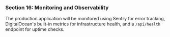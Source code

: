 ### **Section 16: Monitoring and Observability**

The production application will be monitored using Sentry for error tracking, DigitalOcean's built-in metrics for infrastructure health, and a `/api/health` endpoint for uptime checks.
